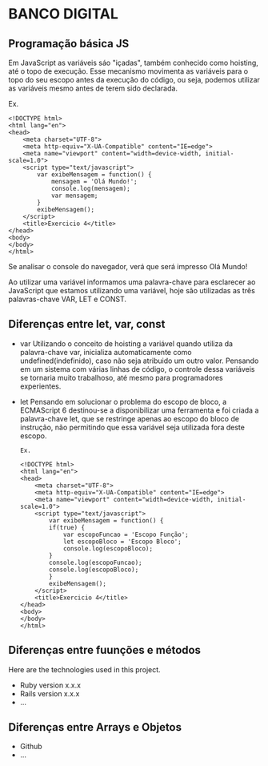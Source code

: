 # BANCO DIGITAL
## Programação básica JS

Em JavaScript as variáveis sáo "içadas", também conhecido como hoisting, até o topo de execução. Esse mecanismo movimenta as variáveis para o topo do seu escopo antes da execução do código, ou seja, podemos utilizar as variáveis mesmo antes de terem sido declarada.

Ex.
```
<!DOCTYPE html>
<html lang="en">
<head>
    <meta charset="UTF-8">
    <meta http-equiv="X-UA-Compatible" content="IE=edge">
    <meta name="viewport" content="width=device-width, initial-scale=1.0">
    <script type="text/javascript">
        var exibeMensagem = function() { 
            mensagem = 'Olá Mundo!'; 
            console.log(mensagem); 
            var mensagem;
        }
        exibeMensagem();   
    </script>
    <title>Exercicio 4</title>
</head>
<body>
</body>
</html>
```
Se analisar o console do navegador, verá que será impresso Olá Mundo!

Ao utilizar uma variável informamos uma palavra-chave para esclarecer ao JavaScript que estamos utilizando uma variável, hoje são utilizadas as três palavras-chave VAR, LET e CONST.

## Diferenças entre let, var, const
 
* var
Utilizando o conceito de hoisting a variável quando utiliza da palavra-chave var, inicializa automaticamente como undefined(indefinido), caso não seja atribuido um outro valor.
Pensando em um sistema com várias linhas de código, o controle dessa variáveis se tornaria muito trabalhoso, até mesmo para programadores experientes.

* let
Pensando em solucionar o problema do escopo de bloco, a ECMAScript 6 destinou-se a disponibilizar uma ferramenta e foi criada a palavra-chave let, que se restringe apenas ao escopo do bloco de instrução, não permitindo que essa variável seja utilizada fora deste escopo.

      Ex.
      
      <!DOCTYPE html>
      <html lang="en">
      <head>
          <meta charset="UTF-8">
          <meta http-equiv="X-UA-Compatible" content="IE=edge">
          <meta name="viewport" content="width=device-width, initial-scale=1.0">
          <script type="text/javascript">
              var exibeMensagem = function() {
              if(true) { 
                  var escopoFuncao = 'Escopo Função'; 
                  let escopoBloco = 'Escopo Bloco';
                  console.log(escopoBloco);  
              } 
              console.log(escopoFuncao);  
              console.log(escopoBloco); 
              }       
              exibeMensagem();
          </script>
          <title>Exercicio 4</title>
      </head>
      <body>
      </body>
      </html>
      

 
## Diferenças entre fuunções e métodos
 
Here are the technologies used in this project.
 
* Ruby version  x.x.x
* Rails version x.x.x
* ...
 
 
## Diferenças entre Arrays e Objetos
 
* Github
* ...
 
